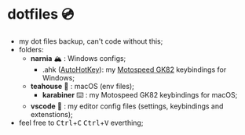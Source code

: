 # dotfiles :cd:
- my dot files backup, can't code without this;
- folders:
  - **narnia** :mountain_snow: : Windows configs;
    - .ahk ([AutoHotKey](https://www.autohotkey.com/)): my [Motospeed GK82](https://i.imgur.com/rSCsy5C.jpg) keybindings for Windows;
  - **teahouse** :flower_playing_cards: : macOS (env files);
    - **karabiner** :keyboard: : my Motospeed GK82 keybindings for macOS;
  - **vscode** :blue_book: : my editor config files (settings, keybindings and extenstions);
- feel free to <kbd>Ctrl</kbd>+<kbd>C</kbd>  <kbd>Ctrl</kbd>+<kbd>V</kbd> everthing;